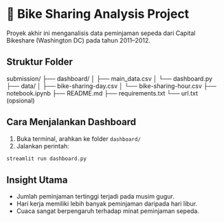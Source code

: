 # 🚴 Bike Sharing Analysis Project

Proyek akhir ini menganalisis data peminjaman sepeda dari Capital Bikeshare (Washington DC) pada tahun 2011–2012.

## Struktur Folder

submission/
├── dashboard/
│   ├── main_data.csv
│   └── dashboard.py
├── data/
│   ├── bike-sharing-day.csv
│   └── bike-sharing-hour.csv
├── notebook.ipynb
├── README.md
├── requirements.txt
└── url.txt (opsional)

## Cara Menjalankan Dashboard

1. Buka terminal, arahkan ke folder `dashboard/`
2. Jalankan perintah:
```bash
streamlit run dashboard.py
```

## Insight Utama

- Jumlah peminjaman tertinggi terjadi pada musim gugur.
- Hari kerja memiliki lebih banyak peminjaman daripada hari libur.
- Cuaca sangat berpengaruh terhadap minat peminjaman sepeda.
